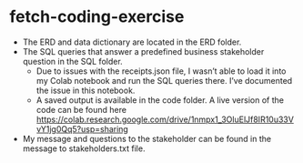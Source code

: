 # fetch-coding-exercise

- The ERD and data dictionary are located in the ERD folder.
- The SQL queries that answer a predefined business stakeholder question in the SQL folder.
  - Due to issues with the receipts.json file, I wasn’t able to load it into my Colab notebook and run the SQL queries there. I’ve documented the issue in this notebook.
  - A saved output is available in the code folder. A live version of the code can be found here https://colab.research.google.com/drive/1nmpx1_3OluElJf8IR10u33VvY1jg0Qq5?usp=sharing
- My message and questions to the stakeholder can be found in the message to stakeholders.txt file.

